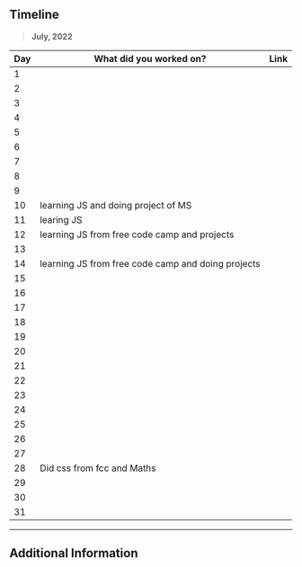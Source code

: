 ## Timeline

> **July, 2022**

|Day|What did you worked on?|Link|
|-------|------|--------|
|1|||
|2|||
|3|||
|4|||
|5|||
|6|||
|7|||
|8|||
|9|||
|10|learning JS and doing project of MS||
|11|learing JS ||
|12|learning  JS from free code camp and projects||
|13|||
|14|learning JS from free code camp  and doing projects||
|15|||
|16|||
|17|||
|18|||
|19|||
|20|||
|21|||
|22|||
|23|||
|24|||
|25|||
|26|||
|27|||
|28|Did css from fcc and Maths||
|29|||
|30|||
|31|||



---

## Additional Information

